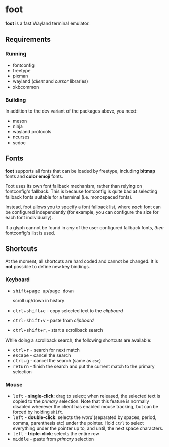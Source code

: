 # foot

**foot** is a fast Wayland terminal emulator.


## Requirements

### Running

* fontconfig
* freetype
* pixman
* wayland (_client_ and _cursor_ libraries)
* xkbcommon


### Building

In addition to the dev variant of the packages above, you need:

* meson
* ninja
* wayland protocols
* ncurses
* scdoc


## Fonts

**foot** supports all fonts that can be loaded by freetype, including
**bitmap** fonts and **color emoji** fonts.

Foot uses its own font fallback mechanism, rather than relying on
fontconfig's fallback. This is because fontconfig is quite bad at
selecting fallback fonts suitable for a terminal (i.e. monospaced
fonts).

Instead, foot allows you to specify a font fallback list, where _each_
font can be configured independently (for example, you can configure
the size for each font individually).

If a glyph cannot be found in _any_ of the user configured fallback
fonts, _then_ fontconfig's list is used.


## Shortcuts

At the moment, all shortcuts are hard coded and cannot be changed. It
is **not** possible to define new key bindings.


### Keyboard

* <kbd>shift</kbd>+<kbd>page up</kbd>/<kbd>page down</kbd>

   scroll up/down in history
* <kbd>ctrl</kbd>+<kbd>shift</kbd>+<kbd>c</kbd> - copy selected text to the _clipboard_
* <kbd>ctrl</kbd>+<kbd>shift</kbd>+<kbd>v</kbd> - paste from _clipboard_
* <kbd>ctrl</kbd>+<kbd>shift</kbd>+<kbd>r</kbd>, - start a scrollback search

While doing a scrollback search, the following shortcuts are
available:

* <kbd>ctrl</kbd>+<kbd>r</kbd> - search for next match
* <kbd>escape</kbd> - cancel the search
* <kbd>ctrl</kbd>+<kbd>g</kbd> - cancel the search (same as `esc`)
* <kbd>return</kbd> - finish the search and put the current match to the primary selection


### Mouse

* <kbd>left</kbd> - **single-click**: drag to select; when released, the selected
  text is copied to the _primary_ selection. Note that this feature is
  normally disabled whenever the client has enabled mouse tracking,
  but can be forced by holding `shift`.
* <kbd>left</kbd> - **double-click**: selects the _word_ (separated by spaces,
  period, comma, parenthesis etc) under the pointer. Hold `ctrl` to
  select everything under the pointer up to, and until, the next space
  characters.
* <kbd>left</kbd> - **triple-click**: selects the entire row
* <kbd>middle</kbd> - paste from _primary_ selection
